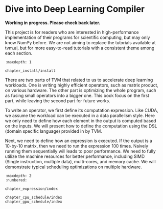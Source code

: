 Dive into Deep Learning Compiler
================================

**Working in progress. Please check back later.**

This project is for readers who are interested in high-performance
implementation of their programs for scientific computing, but may only know
NumPy before. We are not aiming to replace the tutorials available at tvm.ai,
but for more easy-to-read tutorials with a consistent theme among each
section.

```toc
:maxdepth: 1

chapter_install/install
```

There are two parts of TVM that related to us to accelerate deep learning
workloads. One is writing highly efficient operators, such as matrix product, on various hardware. The other part is optimizing the whole program, such as fusing small operators into a bigger one. This book focus on the first part, while leaving the second part for future works.

To write an operator, we first define its computation expression. Like CUDA, we assume the workload can be executed in a data parallelism style. Here we only need to define how each element in the output is computed based on the inputs. We will present how to define the computation using the DSL (domain specific language) provided in by TVM.

Next, we need to define how an expression is executed. If the output is a 10-by-10 matrix, then we need to run the expression 100 times. Naively running them sequentially will leads to poor performance. We need to fully utilize the machine resources for better performance, including SIMD (Single instruction, multiple data), multi-cores, and memory cache. We will demonstrate typical scheduling optimizations on multiple hardware.

```toc
:maxdepth: 2
:numbered:

chapter_expression/index

chapter_cpu_schedule/index
chapter_gpu_schedule/index
```
